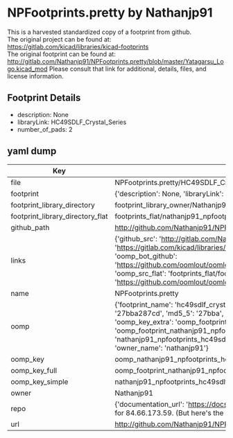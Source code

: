 # NPFootprints.pretty by Nathanjp91  
This is a harvested standardized copy of a footprint from github.  
The original project can be found at:  
https://gitlab.com/kicad/libraries/kicad-footprints  
The original footprint can be found at:
http://gitlab.com/Nathanjp91/NPFootprints.pretty/blob/master/Yatagarsu_Logo.kicad_mod
Please consult that link for additional, details, files, and license information.  
## Footprint Details
* description: None  
* libraryLink: HC49SDLF_Crystal_Series  
* number_of_pads: 2  
## yaml dump  
| Key | Value |  
| --- | --- |  
| file | NPFootprints.pretty/HC49SDLF_Crystal_Series.kicad_mod |  
| footprint | {'description': None, 'libraryLink': 'HC49SDLF_Crystal_Series', 'number_of_pads': 2} |  
| footprint_library_directory | footprint_library_owner/Nathanjp91_NPFootprints.pretty |  
| footprint_library_directory_flat | footprints_flat/nathanjp91_npfootprints_hc49sdlf_crystal_series/working |  
| github_path | http://github.com/Nathanjp91/NPFootprints.pretty/blob/master/HC49SDLF_Crystal_Series.kicad_mod |  
| links | {'github_src': 'http://gitlab.com/Nathanjp91/NPFootprints.pretty/blob/master/Yatagarsu_Logo.kicad_mod', 'github_src_repo': 'https://gitlab.com/kicad/libraries/kicad-footprints', 'oomp_bot': 'footprints/nathanjp91_npfootprints_hc49sdlf_crystal_series/working', 'oomp_bot_github': 'https://github.com/oomlout/oomlout_oomp_footprint_bot/tree/main/footprints/nathanjp91_npfootprints_hc49sdlf_crystal_series/working', 'oomp_src_flat': 'footprints_flat/footprints_flat/nathanjp91_npfootprints_hc49sdlf_crystal_series/working', 'oomp_src_flat_github': 'https://github.com/oomlout/oomlout_oomp_footprint_src/tree/main/footprints_flat/nathanjp91_npfootprints_hc49sdlf_crystal_series/working'} |  
| name | NPFootprints.pretty |  
| oomp | {'footprint_name': 'hc49sdlf_crystal_series', 'library_name': 'npfootprints', 'md5': '27bba287cd62c315f6d01635513f0e53', 'md5_10': '27bba287cd', 'md5_5': '27bba', 'md5_6': '27bba2', 'oomp_key': 'oomp_nathanjp91_npfootprints_hc49sdlf_crystal_series', 'oomp_key_extra': 'oomp_footprint_nathanjp91_npfootprints_hc49sdlf_crystal_series', 'oomp_key_full': 'oomp_footprint_nathanjp91_npfootprints_hc49sdlf_crystal_series_27bba2', 'oomp_key_simple': 'nathanjp91_npfootprints_hc49sdlf_crystal_series', 'original_filename': 'NPFootprints.pretty/HC49SDLF_Crystal_Series.kicad_mod', 'owner_name': 'nathanjp91'} |  
| oomp_key | oomp_nathanjp91_npfootprints_hc49sdlf_crystal_series |  
| oomp_key_full | oomp_footprint_nathanjp91_npfootprints_hc49sdlf_crystal_series |  
| oomp_key_simple | nathanjp91_npfootprints_hc49sdlf_crystal_series |  
| owner | Nathanjp91 |  
| repo | {'documentation_url': 'https://docs.github.com/rest/overview/resources-in-the-rest-api#rate-limiting', 'message': "API rate limit exceeded for 84.66.173.59. (But here's the good news: Authenticated requests get a higher rate limit. Check out the documentation for more details.)"} |  
| url | http://github.com/Nathanjp91/NPFootprints.pretty |  

